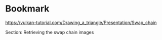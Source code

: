 # Bookmark

https://vulkan-tutorial.com/Drawing_a_triangle/Presentation/Swap_chain

Section: Retrieving the swap chain images